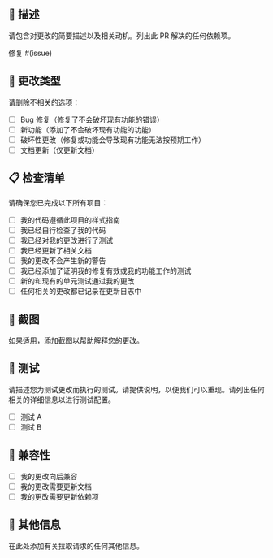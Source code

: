 ## 📝 描述

请包含对更改的简要描述以及相关动机。列出此 PR 解决的任何依赖项。

修复 #(issue)

## 🔄 更改类型

请删除不相关的选项：

- [ ] Bug 修复（修复了不会破坏现有功能的错误）
- [ ] 新功能（添加了不会破坏现有功能的功能）
- [ ] 破坏性更改（修复或功能会导致现有功能无法按预期工作）
- [ ] 文档更新（仅更新文档）

## 📋 检查清单

请确保您已完成以下所有项目：

- [ ] 我的代码遵循此项目的样式指南
- [ ] 我已经自行检查了我的代码
- [ ] 我已经对我的更改进行了测试
- [ ] 我已经更新了相关文档
- [ ] 我的更改不会产生新的警告
- [ ] 我已经添加了证明我的修复有效或我的功能工作的测试
- [ ] 新的和现有的单元测试通过我的更改
- [ ] 任何相关的更改都已记录在更新日志中

## 📸 截图

如果适用，添加截图以帮助解释您的更改。

## 🔧 测试

请描述您为测试更改而执行的测试。请提供说明，以便我们可以重现。请列出任何相关的详细信息以进行测试配置。

- [ ] 测试 A
- [ ] 测试 B

## 📱 兼容性

- [ ] 我的更改向后兼容
- [ ] 我的更改需要更新文档
- [ ] 我的更改需要更新依赖项

## 📝 其他信息

在此处添加有关拉取请求的任何其他信息。
